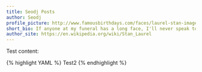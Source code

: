 ```yaml
---
title: Seodj Posts
author: Seodj
profile_picture: http://www.famousbirthdays.com/faces/laurel-stan-image.jpg
short_bio: If anyone at my funeral has a long face, I'll never speak to him again.
author_site: https://en.wikipedia.org/wiki/Stan_Laurel
---
```


Test content:

{% highlight YAML %}
Test2
{% endhighlight %}

